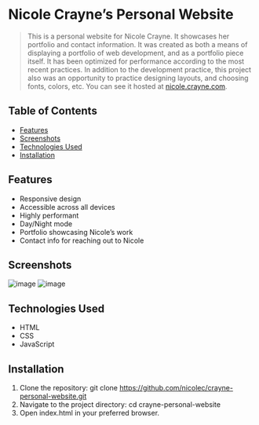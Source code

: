 # Nicole Crayne’s Personal Website

> This is a personal website for Nicole Crayne. It showcases her portfolio and contact information. It was created as both a means of displaying a portfolio of web development, and as a portfolio piece itself.
> It has been optimized for performance according to the most recent practices. In addition to the development practice, this project also was an opportunity to practice designing layouts, and choosing fonts, colors, etc. 
> You can see it hosted at [nicole.crayne.com](https://nicole.crayne.com).

## Table of Contents

- [Features](#features)
- [Screenshots](#screenshots)
- [Technologies Used](#technologies-used)
- [Installation](#installation)

## Features
- Responsive design
- Accessible across all devices
- Highly performant
- Day/Night mode
- Portfolio showcasing Nicole’s work
- Contact info for reaching out to Nicole

## Screenshots
![image](https://github.com/nicolealaine/BluePortfolio/assets/29171814/13cc70db-9fc8-4b03-b0e9-ba5814340302)
![image](https://github.com/nicolealaine/BluePortfolio/assets/29171814/ce85e34f-ce22-4777-b79a-c34476e8f2c0)



## Technologies Used
- HTML
- CSS
- JavaScript

## Installation
1. Clone the repository: git clone https://github.com/nicolec/crayne-personal-website.git
2. Navigate to the project directory: cd crayne-personal-website
3. Open index.html in your preferred browser.
